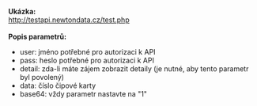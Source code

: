 <strong>Ukázka:</strong><br />
http://testapi.newtondata.cz/test.php
<Br /><br />
<strong>Popis parametrů:</strong><br />
<ul>
    <li>user: jméno potřebné pro autorizaci k API</li>
    <li>pass: heslo potřebné pro autorizaci k API</li>
    <li>detail: zda-li máte zájem zobrazit detaily (je nutné, aby tento parametr byl povolený)</li>
    <li>data: číslo čipové karty</li>
    <li>base64: vždy parametr nastavte na "1"</li>
</ul>
